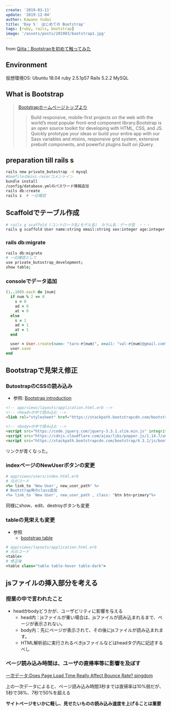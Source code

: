 ```yaml
---
create: '2019-03-11'
update: '2019-12-04'
author: Kawano Yudai
title: 'Day 5： はじめての Bootstrap'
tags: [ruby, rails, bootstrap]
image: '/assets/posts/201903/bootstrap1.jpg'
---
```


from [Qiita：Bootstrapを初めて触ってみた](https://qiita.com/OriverK/items/7cff4e36a2d19759cccb)

## Environment
仮想環境OS: Ubuntu 18.04
ruby 2.5.1p57
Rails 5.2.2
MySQL

## What is Bootstrap
> [Bootstrapホームページトップより](https://getbootstrap.com/)
>>Build responsive, mobile-first projects on the web with the world’s most popular front-end component library.Bootstrap is an open source toolkit for developing with HTML, CSS, and JS. Quickly prototype your ideas or build your entire app with our Sass variables and mixins, responsive grid system, extensive prebuilt components, and powerful plugins built on jQuery.

## preparation till rails s
```sh
rails new private_butostrap -d mysql
#Gemfileのmini-racerコメントイン
bundle install
/config/database.ymlのパスワード情報追加
rails db:create
rails s  # 一応確認
```

## Scaffoldでテーブル作成
```sh
# rails g scaffold (コントローラ名/モデル名)　カラム名：データ型　・・・
rails g scaffold User name:string email:string sex:integer age:integer address:integer attendance:integer opinion:text
```

### rails db:migrate
```sh
rails db:migrate
# 一応確認として
use private_butostrap_development;
show table;
```

### consoleでデータ追加
```rb
(1..100).each do |num|
  if num % 2 == 0
    s = 0
    ad = 0
    at = 0
  else
    s = 1
    ad = 1
    at = 1
  end

  user = User.create(name: "taro-#{num}", email: "val-#{num}@gmail.com", sex: s, address: ad, attendance: at, opinion: "nothing special-#{num}")
  user.save
end
```

## Bootstrapで見栄え修正
### ButostrapのCSSの読み込み
- 参照: [Bootstrap introduction](https://getbootstrap.com/docs/4.3/getting-started/introduction/)

```html
<!-- app/views/layouts/application.html.erb -->
<!-- <head>の中で読み込む -->
<link rel="stylesheet" href="https://stackpath.bootstrapcdn.com/bootstrap/4.3.1/css/bootstrap.min.css" integrity="sha384-ggOyR0iXCbMQv3Xipma34MD+dH/1fQ784/j6cY/iJTQUOhcWr7x9JvoRxT2MZw1T" crossorigin="anonymous">

<!-- <body>の中で読み込む -->
<script src="https://code.jquery.com/jquery-3.3.1.slim.min.js" integrity="sha384-q8i/X+965DzO0rT7abK41JStQIAqVgRVzpbzo5smXKp4YfRvH+8abtTE1Pi6jizo" crossorigin="anonymous"></script>
<script src="https://cdnjs.cloudflare.com/ajax/libs/popper.js/1.14.7/umd/popper.min.js" integrity="sha384-UO2eT0CpHqdSJQ6hJty5KVphtPhzWj9WO1clHTMGa3JDZwrnQq4sF86dIHNDz0W1" crossorigin="anonymous"></script>
<script src="https://stackpath.bootstrapcdn.com/bootstrap/4.3.1/js/bootstrap.min.js" integrity="sha384-JjSmVgyd0p3pXB1rRibZUAYoIIy6OrQ6VrjIEaFf/nJGzIxFDsf4x0xIM+B07jRM" crossorigin="anonymous"></script>
```

リンクが青くなった。

### indexページのNewUserボタンの変更
```rb
# app/views/users/index.html.erb
# 元のコード
<%= link_to 'New User', new_user_path" %>
# Bootstrap用のclass追加
<%= link_to 'New User', new_user_path , class: "btn btn-primary"%>
```

同様にshow、edit、destroyボタンも変更

### tableの見栄えも変更
- 参照
  - [bootstrap table](https://getbootstrap.com/docs/4.3/content/tables/)

```rb
# app/views/layouts/application.html.erb
# 元のコード
<table>
# 修正後
<table class="table table-hover table-dark">
```

## jsファイルの挿入部分を考える
### 授業の中で言われたこと
- headかbodyどうかが、ユーザビリティに影響を与える
    - head内：jsファイルが重い場合は、jsファイルが読み込まれるまで、ページが表示されない。
    - body内：先にページが表示されて、その後にjsファイルが読み込まれます。
    - HTML解析前に実行されるべきjsファイルなどはheadタグ内に記述するべし

### ページ読み込み時間は、ユーザの直帰率等に影響を及ぼす
[一次データ:Does Page Load Time Really Affect Bounce Rate? pingdom](https://royal.pingdom.com/page-load-time-really-affect-bounce-rate/)

上の一次データによると、ページ読み込み時間3秒までは直帰率は10%弱だが、5秒で38%、7秒で50%を超える

**サイトページをいかに軽し、見せたいものの読み込み速度を上げることは重要**